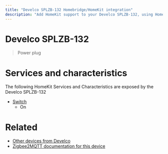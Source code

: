```yaml
---
title: "Develco SPLZB-132 Homebridge/HomeKit integration"
description: "Add HomeKit support to your Develco SPLZB-132, using Homebridge, Zigbee2MQTT and homebridge-z2m."
---
```

<!---
This file has been GENERATED using src/docgen/docgen.ts
DO NOT EDIT THIS FILE MANUALLY!
-->
# Develco SPLZB-132
> Power plug


# Services and characteristics
The following HomeKit Services and Characteristics are exposed by
the Develco SPLZB-132

* [Switch](../../switch.md)
  * On


# Related
* [Other devices from Develco](../index.md#develco)
* [Zigbee2MQTT documentation for this device](https://www.zigbee2mqtt.io/devices/SPLZB-132.html)